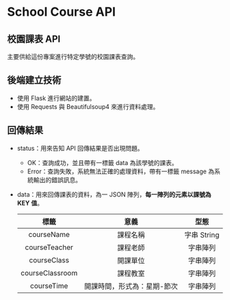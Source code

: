 # School Course API

## 校園課表 API

主要供給這份專案進行特定學號的校園課表查詢。



## 後端建立技術

- 使用 Flask 進行網站的建置。
- 使用 Requests 與 Beautifulsoup4 來進行資料處理。



## 回傳結果

- status：用來告知 API 回傳結果是否出現問題。
  - OK：查詢成功，並且帶有一標籤 data 為該學號的課表。
  - Error：查詢失敗，系統無法正確的處理資料，帶有一標籤 message 為系統輸出的錯誤訊息。

- data：用來回傳課表的資料，為一 JSON 陣列，**每一陣列的元素以課號為 KEY 值**。

  |      標籤       |            意義             |    型態     |
  | :-------------: | :-------------------------: | :---------: |
  |   courseName    |          課程名稱           | 字串 String |
  |  courseTeacher  |          課程老師           |  字串陣列   |
  |   courseClass   |          開課單位           |  字串陣列   |
  | courseClassroom |          課程教室           |  字串陣列   |
  |   courseTime    | 開課時間，形式為：星期-節次 |  字串陣列   |

  
